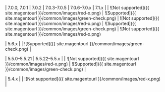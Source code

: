 <div markdown="1">

| 7.0.0, 7.0.1 | 7.0.2 | 7.0.3&ndash;7.0.5 | 7.0.6&ndash;7.0.x | 7.1.x |
| ![Not supported]({{ site.magentourl }}/common/images/red-x.png) | ![Supported]({{ site.magentourl }}/common/images/green-check.png) | ![Not supported]({{ site.magentourl }}/common/images/red-x.png) | ![Supported]({{ site.magentourl }}/common/images/green-check.png) | ![Not supported]({{ site.magentourl }}/common/images/red-x.png) 

| 5.6.x |
| ![Supported]({{ site.magentourl }}/common/images/green-check.png) |

| 5.5.0&ndash;5.5.21 | 5.5.22&ndash;5.5.x |
| ![Not supported]({{ site.magentourl }}/common/images/red-x.png) | ![Supported]({{ site.magentourl }}/common/images/green-check.png) |

| 5.4.x |
| ![Not supported]({{ site.magentourl }}/common/images/red-x.png) |